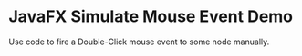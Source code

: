 JavaFX Simulate Mouse Event Demo
================================

Use code to fire a Double-Click mouse event to some node manually.

